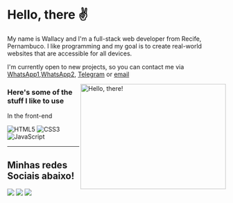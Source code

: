 # Hello, there ✌

My name is Wallacy and I'm a full-stack web developer from Recife, Pernambuco. I like programming and my goal is to create real-world websites that are accessible for all devices.

I'm currently open to new projects, so you can contact me via [WhatsApp1](https://wa.me/5581996410718),[WhatsApp2](https://wa.me/5581981625947), [Telegram](https://t.me/wallacy_correia) or [email](mailto:wwwallacycorrreia@gmail.com)


<a href="#">
<img src="https://media1.tenor.com/images/a7bd6b94430c1e66148d580209e377c5/tenor.gif?itemid=5043108" title="hello" width="335" height="243" align="right" alt="Hello, there!">
</a>


### Here's some of the stuff I like to use


In the front-end

![HTML5](https://img.shields.io/badge/-HTML5-232323?style=flat&labelColor=E34F26&logo=html5&logoColor=ffffff)
![CSS3](https://img.shields.io/badge/-CSS3-232323?style=flat&labelColor=1572B6&logo=css3&logoColor=ffffff)
![JavaScript](https://img.shields.io/badge/-JavaScript-232323?style=flat&labelColor=000000&logo=javascript&logoColor=F7DF1E)

<hr>

## Minhas redes Sociais abaixo!
 
<div> 
  <a href="https://instagram.com/Wallacy_Correia" target="_blank"><img src="https://img.shields.io/badge/-Instagram-%23E4405F?style=for-the-badge&logo=instagram&logoColor=white" target="_blank"></a>
  <a href = "mailto:wwwallacycorreia@gmail.com"><img src="https://img.shields.io/badge/-Gmail-%23333?style=for-the-badge&logo=gmail&logoColor=white" target="_blank"></a>
  <a href="https://www.linkedin.com/in/WallacyDev" target="_blank"><img src="https://img.shields.io/badge/-LinkedIn-%230077B5?style=for-the-badge&logo=linkedin&logoColor=white" target="_blank"></a>
</div>
